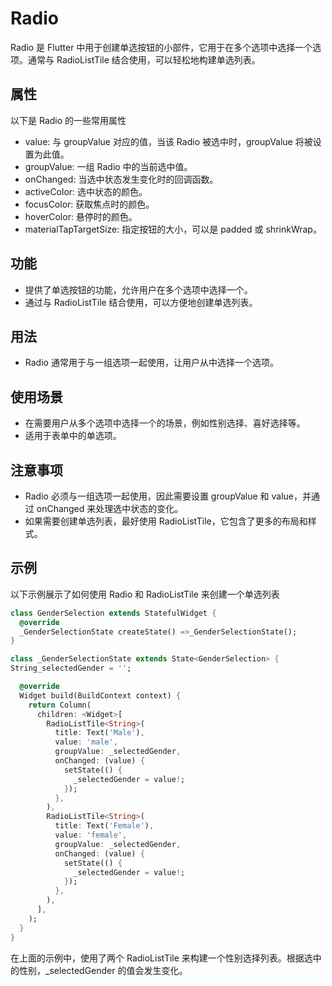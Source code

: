 # Radio

Radio 是 Flutter 中用于创建单选按钮的小部件，它用于在多个选项中选择一个选项。通常与 RadioListTile 结合使用，可以轻松地构建单选列表。

## 属性

以下是 Radio 的一些常用属性

- value: 与 groupValue 对应的值，当该 Radio 被选中时，groupValue 将被设置为此值。
- groupValue: 一组 Radio 中的当前选中值。
- onChanged: 当选中状态发生变化时的回调函数。
- activeColor: 选中状态的颜色。
- focusColor: 获取焦点时的颜色。
- hoverColor: 悬停时的颜色。
- materialTapTargetSize: 指定按钮的大小，可以是 padded 或 shrinkWrap。

## 功能

- 提供了单选按钮的功能，允许用户在多个选项中选择一个。
- 通过与 RadioListTile 结合使用，可以方便地创建单选列表。

## 用法

- Radio 通常用于与一组选项一起使用，让用户从中选择一个选项。

## 使用场景

- 在需要用户从多个选项中选择一个的场景，例如性别选择、喜好选择等。
- 适用于表单中的单选项。

## 注意事项

- Radio 必须与一组选项一起使用，因此需要设置 groupValue 和 value，并通过 onChanged 来处理选中状态的变化。
- 如果需要创建单选列表，最好使用 RadioListTile，它包含了更多的布局和样式。

## 示例

以下示例展示了如何使用 Radio 和 RadioListTile 来创建一个单选列表

```dart
class GenderSelection extends StatefulWidget {
  @override
  _GenderSelectionState createState() =>_GenderSelectionState();
}

class _GenderSelectionState extends State<GenderSelection> {
String_selectedGender = '';

  @override
  Widget build(BuildContext context) {
    return Column(
      children: <Widget>[
        RadioListTile<String>(
          title: Text('Male'),
          value: 'male',
          groupValue: _selectedGender,
          onChanged: (value) {
            setState(() {
              _selectedGender = value!;
            });
          },
        ),
        RadioListTile<String>(
          title: Text('Female'),
          value: 'female',
          groupValue: _selectedGender,
          onChanged: (value) {
            setState(() {
              _selectedGender = value!;
            });
          },
        ),
      ],
    );
  }
}
```

在上面的示例中，使用了两个 RadioListTile 来构建一个性别选择列表。根据选中的性别，_selectedGender 的值会发生变化。
